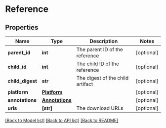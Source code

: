 # Reference


## Properties
Name | Type | Description | Notes
------------ | ------------- | ------------- | -------------
**parent_id** | **int** | The parent ID of the reference | [optional] 
**child_id** | **int** | The child ID of the reference | [optional] 
**child_digest** | **str** | The digest of the child artifact | [optional] 
**platform** | [**Platform**](Platform.md) |  | [optional] 
**annotations** | [**Annotations**](Annotations.md) |  | [optional] 
**urls** | **[str]** | The download URLs | [optional] 

[[Back to Model list]](../_README.md#documentation-for-models) [[Back to API list]](../_README.md#documentation-for-api-endpoints) [[Back to README]](../_README.md)


